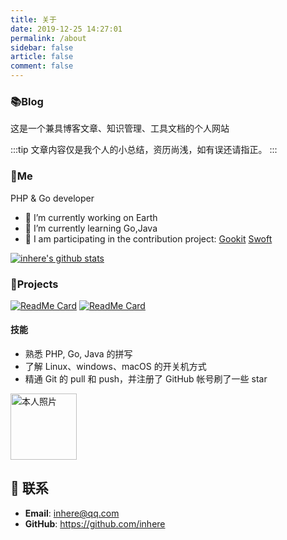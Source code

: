 ```yaml
---
title: 关于
date: 2019-12-25 14:27:01
permalink: /about
sidebar: false
article: false
comment: false
---
```


### 📚Blog

这是一个兼具博客文章、知识管理、工具文档的个人网站

:::tip
文章内容仅是我个人的小总结，资历尚浅，如有误还请指正。
:::

### 🐼Me

PHP & Go developer

- 🔭 I’m currently working on Earth
- 🌱 I’m currently learning Go,Java
- 👯 I am participating in the contribution project: [Gookit](https://github.com/gookit) [Swoft](https://github.com/swoft-cloud)

[![inhere's github stats](https://github-readme-stats.vercel.app/api?username=inhere&show_icons=true&theme=)](https://github.com/inhere)

### 🎨Projects

[<img src="https://github-readme-stats.vercel.app/api/pin/?username=gookit&amp;repo=color" alt="ReadMe Card" class="no-zoom">](https://github.com/gookit/color)
[<img src="https://github-readme-stats.vercel.app/api/pin/?username=gookit&amp;repo=rux" alt="ReadMe Card" class="no-zoom">](https://github.com/gookit/rux)

#### 技能

* 熟悉 PHP, Go, Java 的拼写
* 了解 Linux、windows、macOS 的开关机方式
* 精通 Git 的 pull 和 push，并注册了 GitHub 帐号刷了一些 star

<img src='https://avatars.githubusercontent.com/u/5302062?v=4' alt='本人照片' style="width:106px;">

## :email: 联系

- **Email**:  <a href="mailto:inhere@qq.com">inhere@qq.com</a>
- **GitHub**: <https://github.com/inhere>


<!-- <script>
  export default {
    data(){
      return {
        qqUrl: 'tencent://message/?uin=894072666&Site=&Menu=yes'
      }
    },
    mounted(){
      const flag =  navigator.userAgent.match(/(phone|pad|pod|iPhone|iPod|ios|iPad|Android|Mobile|BlackBerry|IEMobile|MQQBrowser|JUC|Fennec|wOSBrowser|BrowserNG|WebOS|Symbian|Windows Phone)/i);
      if(flag){
        this.qqUrl = 'mqqwpa://im/chat?chat_type=wpa&uin=894072666&version=1&src_type=web&web_src=oicqzone.com'
      }
    }
  }
</script> -->
